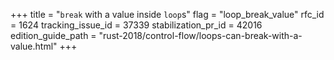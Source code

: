 +++
title = "`break` with a value inside `loop`s"
flag = "loop_break_value"
rfc_id = 1624
tracking_issue_id = 37339
stabilization_pr_id = 42016
edition_guide_path = "rust-2018/control-flow/loops-can-break-with-a-value.html"
+++
